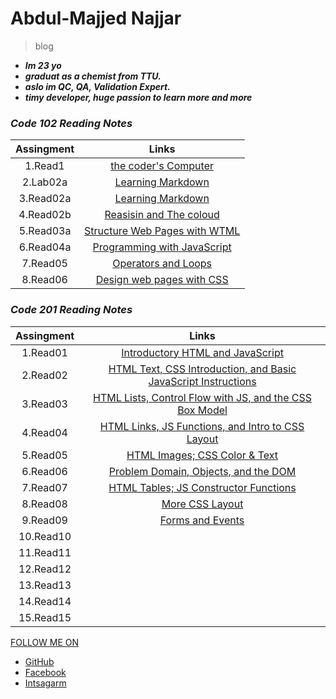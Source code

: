 # Abdul-Majjed Najjar 
 
 >blog 
 
- ***Im 23 yo***
-  ***graduat as a chemist from TTU.***
- ***aslo im QC, QA, Validation Expert.***
- ***timy developer, huge  passion to learn more and more***

### *Code *102* Reading Notes*

|     Assingment   |              Links                                   |
|:----------------:|:----------------------------------------------------:|
|   1.Read1        | [the coder's Computer](https://abdulmajjed.github.io/Reading-Notes/code102/Read1)             |
|   2.Lab02a       | [Learning Markdown](https://abdulmajjed.github.io/Reading-Notes/code102/lab02a)               |
|   3.Read02a      | [Learning Markdown](https://abdulmajjed.github.io/Reading-Notes/code102/read02a)              |
|   4.Read02b      | [Reasisin and The coloud](https://abdulmajjed.github.io/Reading-Notes/code102/read02b)        |
|   5.Read03a      | [Structure Web Pages with WTML](https://abdulmajjed.github.io/Reading-Notes/code102/read03a)  |
|   6.Read04a      | [Programming with JavaScript](https://abdulmajjed.github.io/Reading-Notes/code102/read04a)    |
|   7.Read05       | [Operators and Loops](https://abdulmajjed.github.io/Reading-Notes/code102/read05)             |
|   8.Read06       | [Design web pages with CSS](https://abdulmajjed.github.io/Reading-Notes/code102/read06)       |

### *Code *201* Reading Notes* 

|   Assingment     |              Links                                                                                                           |
|:----------------:|:----------------------------------------------------------------------------------------------------------------------------:|
|   1.Read01       |[Introductory HTML and JavaScript](https://abdulmajjed.github.io/Reading-Notes/code201/read01)                                |
|   2.Read02       |[HTML Text, CSS Introduction, and Basic JavaScript Instructions](https://abdulmajjed.github.io/Reading-Notes/code201/read02)  |
|   3.Read03       |[HTML Lists, Control Flow with JS, and the CSS Box Model](https://abdulmajjed.github.io/Reading-Notes/code201/read03)         |
|   4.Read04       |[HTML Links, JS Functions, and Intro to CSS Layout](https://abdulmajjed.github.io/Reading-Notes/code201/read04)               |
|   5.Read05       |[HTML Images; CSS Color & Text](https://abdulmajjed.github.io/Reading-Notes/code201/read05)                                   |
|   6.Read06       |[Problem Domain, Objects, and the DOM](https://abdulmajjed.github.io/Reading-Notes/code201/read06)                            |
|   7.Read07       |[HTML Tables; JS Constructor Functions](https://abdulmajjed.github.io/Reading-Notes/code201/read07)                           |
|   8.Read08       |[More CSS Layout](https://abdulmajjed.github.io/Reading-Notes/code201/read08)                                                 |
|   9.Read09       |[Forms and Events](https://abdulmajjed.github.io/Reading-Notes/code201/read09)                                                |
|  10.Read10       |                                                                                     |
|  11.Read11       |                                                                                     |
|  12.Read12       |                                                                                     |
|  13.Read13       |                                                                                     | 
|  14.Read14       |                                                                                     |
|  15.Read15       |                                                                                     |



 


  [FOLLOW ME ON](https://github.com/abdulmajjed/Reading-Notes)
 
- [GitHub](https://github.com/abdulmajjed)
- [Facebook](https://www.facebook.com/majjed10)
- [Intsagarm](https://www.instagram.com/abdulmajjed_/?fbclid=IwAR0iYuMTYAAh4irZvk7A1CeRxXAmVLsX0IIQLJF_1OmyfT7FJ9_fohajNEs)
